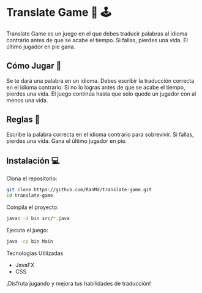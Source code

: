 # Translate Game :brain: :joystick:
Translate Game es un juego en el que debes traducir palabras al idioma contrario antes de que se acabe el tiempo. Si fallas, pierdes una vida. El último jugador en pie gana.

## Cómo Jugar :game_die:
Se te dará una palabra en un idioma.
Debes escribir la traducción correcta en el idioma contrario.
Si no lo logras antes de que se acabe el tiempo, pierdes una vida.
El juego continúa hasta que solo quede un jugador con al menos una vida.
## Reglas :straight_ruler:
Escribe la palabra correcta en el idioma contrario para sobrevivir.
Si fallas, pierdes una vida.
Gana el último jugador en pie.

## Instalación :computer:
Clona el repositorio:

``` bash
git clone https://github.com/RanMd/translate-game.git
cd translate-game
```

Compila el proyecto:
``` bash
javac -d bin src/*.java
```

Ejecuta el juego:
``` bash
java -cp bin Main
```

Tecnologías Utilizadas
- JavaFX
- CSS

¡Disfruta jugando y mejora tus habilidades de traducción!
